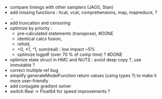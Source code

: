 - compare timings with other samplers (JAGS, Stan)
- add missing functions : hcat, vcat, comprehensions, map, mapreduce,  ? ...
- add truncation and censoring
- optimize by priority : 
	- pre-calculated statements (transpose), #DONE
	- identical calcs fusion,  
	- refold, 
	- +0, *1, ^1, sum(real) : low impact ~5%
	- optimize logpdf (over 70 % of comp time) ?  #DONE
- optimize state struct in HMC and NUTS : avoid deep copy ?, use immutable ?
- correct multiple ref bug
- simplify generateModelFunction return values (using types ?) to make it more user-friendly
- add conjugate gradient solver
- switch Real -> Float64 for speed improvements ?